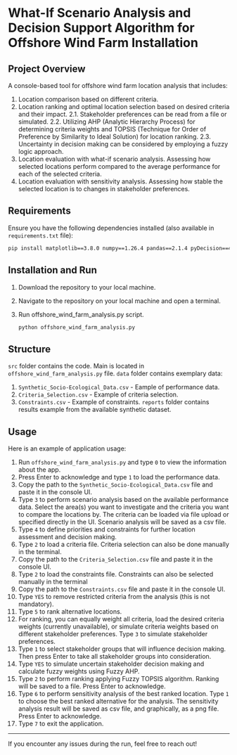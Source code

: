 # **What-If Scenario Analysis and Decision Support Algorithm for Offshore Wind Farm Installation**

## **Project Overview**
A console-based tool for offshore wind farm location analysis that includes:
1. Location comparison based on different criteria.
2. Location ranking and optimal location selection based on desired criteria and their impact.
   2.1. Stakeholder preferences can be read from a file or simulated.
   2.2. Utilizing AHP (Analytic Hierarchy Process) for determining criteria weights and TOPSIS (Technique for Order of Preference by Similarity to Ideal Solution) for location ranking.
   2.3. Uncertainty in decision making can be considered by employing a fuzzy logic approach.
4. Location evaluation with what-if scenario analysis. Assessing how selected locations perform compared to the average performance for each of the selected criteria.
3. Location evaluation with sensitivity analysis. Assessing how stable the selected location is to changes in stakeholder preferences.

## **Requirements**
Ensure you have the following dependencies installed (also available in `requirements.txt` file):
```bash
pip install matplotlib==3.8.0 numpy==1.26.4 pandas==2.1.4 pyDecision==4.5.8
```

## **Installation and Run**
1. Download the repository to your local machine.

2. Navigate to the repository on your local machine and open a terminal.

3. Run offshore_wind_farm_analysis.py script.
   ```bash
   python offshore_wind_farm_analysis.py
   ```

## **Structure**
`src` folder contains the code. Main is located in `offshore_wind_farm_analysis.py` file.
`data` folder contains exemplary data:
1. `Synthetic_Socio-Ecological_Data.csv` - Eample of performance data.
2. `Criteria_Selection.csv` - Example of criteria selection.
3. `Constraints.csv` - Example of constraints.
`reports` folder contains results example from the available synthetic dataset.


## **Usage**
Here is an example of application usage:
1. Run `offshore_wind_farm_analysis.py` and type `0` to view the information about the app.
2. Press Enter to acknowledge and type `1` to load the performance data.
3. Copy the path to the `Synthetic_Socio-Ecological_Data.csv` file and paste it in the console UI.
4. Type `3` to perform scenario analysis based on the available performance data. Select the area(s) you want to investigate and the criteria you want to compare the locations by. The criteria can be loaded via file upload or specified directly in the UI. Scenario analysis will be saved as a csv file.
5. Type `4` to define priorities and constraints for further location assessment and decision making. 
6. Type `2` to load a criteria file. Criteria selection can also be done manually in the terminal.
7. Copy the path to the `Criteria_Selection.csv` file and paste it in the console UI.
8. Type `2` to load the constraints file. Constraints can also be selected manually in the terminal
9. Copy the path to the `Constraints.csv` file and paste it in the console UI.
10. Type `YES` to remove restricted criteria from the analysis (this is not mandatory).
11. Type `5` to rank alternative locations.
12. For ranking, you can equally weight all criteria, load the desired criteria weights (currently unavailable), or simulate criteria weights based on different stakeholder preferences. Type `3` to simulate stakeholder preferences.
13. Type `1` to select stakeholder groups that will influence decision making. Then press Enter to take all stakeholder groups into consideration.
14. Type `YES` to simulate uncertain stakeholder decision making and calculate fuzzy weights using Fuzzy AHP.
15. Type `2` to perform ranking applying Fuzzy TOPSIS algorithm. Ranking will be saved to a file. Press Enter to acknowledge.
16. Type `6` to perform sensitivity analysis of the best ranked location. Type `1` to choose the best ranked alternative for the analysis. The sensitivity analysis result will be saved as csv file, and graphically, as a png file. Press Enter to acknowledge.
17. Type `7` to exit the application.

---

If you encounter any issues during the run, feel free to reach out!
